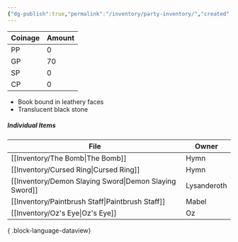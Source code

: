 ```yaml
---
{"dg-publish":true,"permalink":"/inventory/party-inventory/","created":"","updated":""}
---
```


| Coinage | Amount |
| ------- | ------ |
| PP      | 0      |
| GP      | 70     |
| SP      | 0      |
| CP      | 0      |

- Book bound in leathery faces
- Translucent black stone


##### Individual Items 
| File                                                      | Owner       |
| --------------------------------------------------------- | ----------- |
| [[Inventory/The Bomb\|The Bomb]]                       | Hymn        |
| [[Inventory/Cursed Ring\|Cursed Ring]]                 | Hymn        |
| [[Inventory/Demon Slaying Sword\|Demon Slaying Sword]] | Lysanderoth |
| [[Inventory/Paintbrush Staff\|Paintbrush Staff]]       | Mabel       |
| [[Inventory/Oz's Eye\|Oz's Eye]]                       | Oz          |

{ .block-language-dataview}
